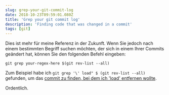 ```yaml
---
slug: grep-your-git-commit-log
date: 2018-10-23T09:59:01.080Z
title: 'Grep your git commit log'
description: 'Finding code that was changed in a commit'
tags: [git]
---
```



Dies ist mehr für meine Referenz in der Zukunft. Wenn Sie jedoch nach einem bestimmten Begriff suchen möchten, der sich in einem Ihrer Commits geändert hat, können Sie den folgenden Befehl eingeben:


```
git grep your-regex-here $(git rev-list --all)
```


Zum Beispiel habe ich `git grep '\' load" $ (git rev-list --all) `gefunden, um das [commit zu finden, bei dem ich 'load' entfernen wollte](/performance-and-resiliencestress-testing-third-parties-by-css-wizardry/).

Ordentlich.
